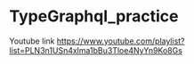 # TypeGraphql_practice

Youtube link 
https://www.youtube.com/playlist?list=PLN3n1USn4xlma1bBu3Tloe4NyYn9Ko8Gs
